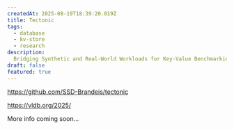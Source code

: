 ```yaml
---
createdAt: 2025-08-19T18:39:20.019Z
title: Tectonic
tags:
  - database
  - kv-store
  - research
description:
  Bridging Synthetic and Real-World Workloads for Key-Value Benchmarking
draft: false
featured: true
---
```


<https://github.com/SSD-Brandeis/tectonic>

<https://vldb.org/2025/>

More info coming soon...
